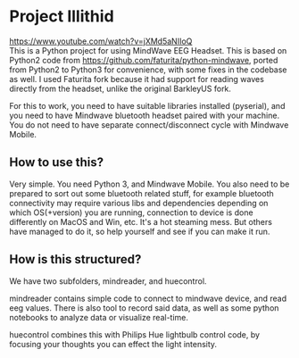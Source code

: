 # Project Illithid
https://www.youtube.com/watch?v=jXMd5aNIIoQ   
This is a Python project for using MindWave EEG Headset. This is based on Python2 code from https://github.com/faturita/python-mindwave, ported from Python2 to Python3 for convenience, with some fixes in the codebase as well. I used Faturita fork because it had support for reading waves directly from the headset, unlike the original BarkleyUS fork. 

For this to work, you need to have suitable libraries installed (pyserial), and you need to have Mindwave bluetooth headset paired with your machine. You do not need to have separate connect/disconnect cycle with Mindwave Mobile.


## How to use this?

Very simple. You need Python 3, and Mindwave Mobile. You also need to be prepared to sort out some bluetooth related stuff, for example bluetooth connectivity may require various libs and dependencies depending on which OS(+version) you are running, connection to device is done differently on MacOS and Win, etc. It's a hot steaming mess. But others have managed to do it, so help yourself and see if you can make it run.

## How is this structured?

We have two subfolders, mindreader, and huecontrol. 

mindreader contains simple code to connect to mindwave device, and read eeg values. There is also tool to record said data, as well as some python notebooks to analyze data or visualize real-time.

huecontrol combines this with Philips Hue lightbulb control code, by focusing your thoughts you can effect the light intensity.
